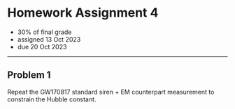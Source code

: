 # Homework Assignment 4

  * 30% of final grade
  * assigned 13 Oct 2023
  * due 20 Oct 2023

---

## Problem 1

Repeat the GW170817 standard siren + EM counterpart measurement to constrain the Hubble constant.

